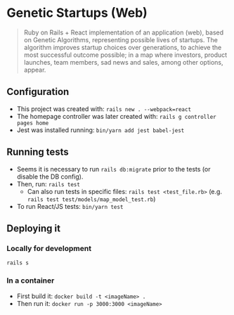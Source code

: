 # Genetic Startups (Web)
> Ruby on Rails + React implementation of an application (web), based on Genetic Algorithms, representing possible lives 
of startups. The algorithm improves startup choices over generations, to achieve the most successful outcome possible; 
in a map where investors, product launches, team members, sad news and sales, among other options, appear.

## Configuration

 * This project was created with: `rails new . --webpack=react`
 * The homepage controller was later created with: `rails g controller pages home`
 * Jest was installed running: `bin/yarn add jest babel-jest` 

## Running tests

 * Seems it is necessary to run `rails db:migrate` prior to the tests (or disable the DB config).
 * Then, run: `rails test`
     * Can also run tests in specific files: `rails test <test_file.rb>` (e.g. `rails test test/models/map_model_test.rb`)
 * To run React/JS tests: `bin/yarn test`


## Deploying it

### Locally for development
`rails s`

### In a container
 * First build it:  `docker build -t <imageName> .`
 * Then run it: `docker run -p 3000:3000 <imageName>`